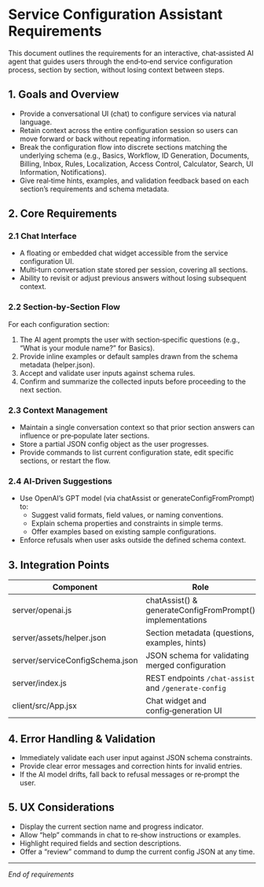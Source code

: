 # Service Configuration Assistant Requirements

This document outlines the requirements for an interactive, chat‑assisted AI agent that guides users through the end‑to‑end service configuration process, section by section, without losing context between steps.

## 1. Goals and Overview
- Provide a conversational UI (chat) to configure services via natural language.
- Retain context across the entire configuration session so users can move forward or back without repeating information.
- Break the configuration flow into discrete sections matching the underlying schema (e.g., Basics, Workflow, ID Generation, Documents, Billing, Inbox, Rules, Localization, Access Control, Calculator, Search, UI Information, Notifications).
- Give real‑time hints, examples, and validation feedback based on each section’s requirements and schema metadata.

## 2. Core Requirements

### 2.1 Chat Interface
- A floating or embedded chat widget accessible from the service configuration UI.
- Multi‑turn conversation state stored per session, covering all sections.
- Ability to revisit or adjust previous answers without losing subsequent context.

### 2.2 Section‑by‑Section Flow
For each configuration section:
1. The AI agent prompts the user with section‑specific questions (e.g., “What is your module name?” for Basics).
2. Provide inline examples or default samples drawn from the schema metadata (helper.json).
3. Accept and validate user inputs against schema rules.
4. Confirm and summarize the collected inputs before proceeding to the next section.

### 2.3 Context Management
- Maintain a single conversation context so that prior section answers can influence or pre‑populate later sections.
- Store a partial JSON config object as the user progresses.
- Provide commands to list current configuration state, edit specific sections, or restart the flow.

### 2.4 AI‑Driven Suggestions
- Use OpenAI’s GPT model (via chatAssist or generateConfigFromPrompt) to:
  - Suggest valid formats, field values, or naming conventions.
  - Explain schema properties and constraints in simple terms.
  - Offer examples based on existing sample configurations.
- Enforce refusals when user asks outside the defined schema context.

## 3. Integration Points

| Component                   | Role                                                                 |
|-----------------------------|----------------------------------------------------------------------|
| server/openai.js            | chatAssist() & generateConfigFromPrompt() implementations             |
| server/assets/helper.json   | Section metadata (questions, examples, hints)                         |
| server/serviceConfigSchema.json | JSON schema for validating merged configuration                  |
| server/index.js             | REST endpoints `/chat-assist` and `/generate-config`                 |
| client/src/App.jsx          | Chat widget and config‑generation UI                                 |

## 4. Error Handling & Validation
- Immediately validate each user input against JSON schema constraints.
- Provide clear error messages and correction hints for invalid entries.
- If the AI model drifts, fall back to refusal messages or re‑prompt the user.

## 5. UX Considerations
- Display the current section name and progress indicator.
- Allow “help” commands in chat to re‑show instructions or examples.
- Highlight required fields and section descriptions.
- Offer a “review” command to dump the current config JSON at any time.

---
_End of requirements_

